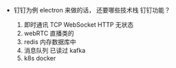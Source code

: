 - 钉钉为例
    electron 来做的话， 还要哪些技术栈
    钉钉功能？

    1. 即时通讯 TCP  WebSocket
    HTTP   无状态 
    2. webRTC 直播类的
    3. redis  内存数据库中
    4. 消息队列 已读过    kafka
    5. k8s  docker